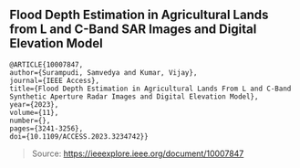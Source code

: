 ## Flood Depth Estimation in Agricultural Lands from L and C-Band SAR Images and Digital Elevation Model  
  
    @ARTICLE{10007847,
    author={Surampudi, Samvedya and Kumar, Vijay},
    journal={IEEE Access}, 
    title={Flood Depth Estimation in Agricultural Lands From L and C-Band Synthetic Aperture Radar Images and Digital Elevation Model}, 
    year={2023},
    volume={11},
    number={},
    pages={3241-3256},
    doi={10.1109/ACCESS.2023.3234742}}
   
  > Source: https://ieeexplore.ieee.org/document/10007847
